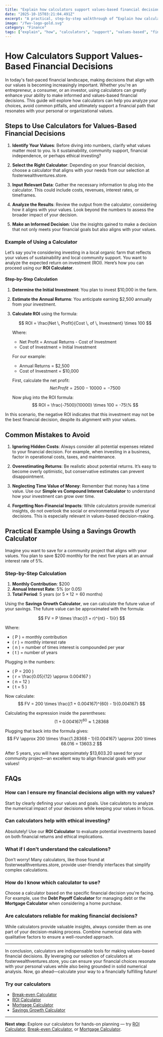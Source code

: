 ```yaml
---
title: "Explain how calculators support values-based financial decisions — Complete Guide"
date: "2025-10-15T03:21:04.491Z"
excerpt: "A practical, step-by-step walkthrough of “Explain how calculators support values-based financial decisions”."
image: "/fwv-logo-gold.svg"
category: "Finance"
tags: ["explain", "how", "calculators", "support", "values-based", "financial", "decisions"]
---
```


# How Calculators Support Values-Based Financial Decisions

In today's fast-paced financial landscape, making decisions that align with our values is becoming increasingly important. Whether you're an entrepreneur, a consumer, or an investor, using calculators can greatly enhance your ability to make informed and values-based financial decisions. This guide will explore how calculators can help you analyze your choices, avoid common pitfalls, and ultimately support a financial path that resonates with your personal or organizational values.

## Steps to Use Calculators for Values-Based Financial Decisions

1. **Identify Your Values**: Before diving into numbers, clarify what values matter most to you. Is it sustainability, community support, financial independence, or perhaps ethical investing?
  
2. **Select the Right Calculator**: Depending on your financial decision, choose a calculator that aligns with your needs from our selection at fosterwealthventures.store.

3. **Input Relevant Data**: Gather the necessary information to plug into the calculator. This could include costs, revenues, interest rates, or timeframes.

4. **Analyze the Results**: Review the output from the calculator, considering how it aligns with your values. Look beyond the numbers to assess the broader impact of your decision.

5. **Make an Informed Decision**: Use the insights gained to make a decision that not only meets your financial goals but also aligns with your values.

### Example of Using a Calculator

Let’s say you’re considering investing in a local organic farm that reflects your values of sustainability and local community support. You want to analyze the expected return on investment (ROI). Here’s how you can proceed using our **ROI Calculator**.

#### Step-by-Step Calculation

1. **Determine the Initial Investment**: You plan to invest $10,000 in the farm.

2. **Estimate the Annual Returns**: You anticipate earning $2,500 annually from your investment.

3. **Calculate ROI** using the formula:

   $$
   ROI = \frac{Net \, Profit}{Cost \, of \, Investment} \times 100
   $$

   Where:
   - Net Profit = Annual Returns - Cost of Investment
   - Cost of Investment = Initial Investment

   For our example:
   - Annual Returns = $2,500
   - Cost of Investment = $10,000

   First, calculate the net profit:
   $$ 
   Net \, Profit = 2500 - 10000 = -7500 
   $$

   Now plug into the ROI formula:
   $$
   ROI = \frac{-7500}{10000} \times 100 = -75\%
   $$

In this scenario, the negative ROI indicates that this investment may not be the best financial decision, despite its alignment with your values. 

## Common Mistakes to Avoid

1. **Ignoring Hidden Costs**: Always consider all potential expenses related to your financial decision. For example, when investing in a business, factor in operational costs, taxes, and maintenance.

2. **Overestimating Returns**: Be realistic about potential returns. It’s easy to become overly optimistic, but conservative estimates can prevent disappointment.

3. **Neglecting Time Value of Money**: Remember that money has a time value. Use our **Simple vs Compound Interest Calculator** to understand how your investment can grow over time.

4. **Forgetting Non-Financial Impacts**: While calculators provide numerical insights, do not overlook the social or environmental impacts of your decisions. This is especially relevant in values-based decision-making.

## Practical Example Using a Savings Growth Calculator

Imagine you want to save for a community project that aligns with your values. You plan to save $200 monthly for the next five years at an annual interest rate of 5%. 

### Step-by-Step Calculation

1. **Monthly Contribution**: $200
2. **Annual Interest Rate**: 5% (or $0.05$)
3. **Total Period**: 5 years (or $5 \times 12 = 60$ months)

Using the **Savings Growth Calculator**, we can calculate the future value of your savings. The future value can be approximated with the formula:

$$
FV = P \times \frac{(1 + r)^{nt} - 1}{r}
$$

Where:
- \( P \) = monthly contribution
- \( r \) = monthly interest rate
- \( n \) = number of times interest is compounded per year
- \( t \) = number of years

Plugging in the numbers:
- \( P = 200 \)
- \( r = \frac{0.05}{12} \approx 0.004167 \)
- \( n = 12 \)
- \( t = 5 \)

Now calculate:
$$
FV = 200 \times \frac{(1 + 0.004167)^{60} - 1}{0.004167}
$$

Calculating the expression inside the parentheses:
$$
(1 + 0.004167)^{60} \approx 1.28368
$$

Plugging that back into the formula gives:
$$
FV \approx 200 \times \frac{1.28368 - 1}{0.004167} \approx 200 \times 68.016 = 13603.2
$$

After 5 years, you will have approximately $13,603.20 saved for your community project—an excellent way to align financial goals with your values!

## FAQs

### How can I ensure my financial decisions align with my values?
Start by clearly defining your values and goals. Use calculators to analyze the numerical impact of your decisions while keeping your values in focus.

### Can calculators help with ethical investing?
Absolutely! Use our **ROI Calculator** to evaluate potential investments based on both financial returns and ethical implications.

### What if I don't understand the calculations?
Don’t worry! Many calculators, like those found at fosterwealthventures.store, provide user-friendly interfaces that simplify complex calculations.

### How do I know which calculator to use?
Choose a calculator based on the specific financial decision you're facing. For example, use the **Debt Payoff Calculator** for managing debt or the **Mortgage Calculator** when considering a home purchase.

### Are calculators reliable for making financial decisions?
While calculators provide valuable insights, always consider them as one part of your decision-making process. Combine numerical data with qualitative factors to ensure a well-rounded approach.

---

In conclusion, calculators are indispensable tools for making values-based financial decisions. By leveraging our selection of calculators at fosterwealthventures.store, you can ensure your financial choices resonate with your personal values while also being grounded in solid numerical analysis. Now, go ahead—calculate your way to a financially fulfilling future!



### Try our calculators
- [Break-even Calculator](/calculators)
- [ROI Calculator](/calculators)
- [Mortgage Calculator](/calculators)
- [Savings Growth Calculator](/calculators)


---
**Next step:** Explore our calculators for hands-on planning — try [ROI Calculator](/calculators), [Break-even Calculator](/calculators), or [Mortgage Calculator](/calculators).


<script type="application/ld+json">
{
  "@context": "https://schema.org",
  "@type": "Article",
  "headline": "Explain how calculators support values-based financial decisions — Complete Guide",
  "description": "A practical, step-by-step walkthrough of “Explain how calculators support values-based financial decisions”.",
  "author": {
    "@type": "Organization",
    "name": "Foster Wealth Ventures"
  },
  "datePublished": "2025-10-15T03:20:37.971Z",
  "image": "/fwv-logo-gold.svg"
}
</script>


<script type="application/ld+json">
{ "@context":"https://schema.org", "@type":"FAQPage", "mainEntity": [] }
</script>
